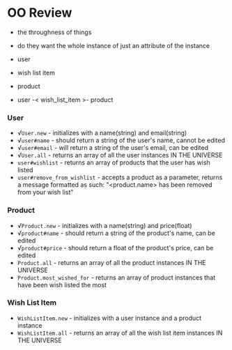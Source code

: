 # OO Review

* the throughness of things
* do they want the whole instance of just an attribute of the instance


* user
* wish list item
* product 

* user -< wish_list_item >- product

### User
* √`User.new` - initializes with a name(string) and email(string)
* √`user#name` - should return a string of the user's name, cannot be edited
* √`user#email` - will return a string of the user's email, can be edited
* √`User.all` - returns an array of all the user instances IN THE UNIVERSE
* `user#wishlist` - returns an array of products that the user has wish listed
* `user#remove_from_wishlist` - accepts a product as a parameter, returns a message formatted as such:
  "<product.name> has been removed from your wish list"

### Product
* √`Product.new` - initializes with a name(string) and price(float)
* √`product#name` - should return a string of the product's name, can be edited
* √`product#price` - should return a float of the product's price, can be edited
* `Product.all` - returns an array of all the product instances IN THE UNIVERSE
* `Product.most_wished_for` - returns an array of product instances that have been wish listed the most

### Wish List Item
* `WishListItem.new` - initializes with a user instance and a product instance
* `WishListItem.all` - returns an array of all the wish list item instances IN THE UNIVERSE
